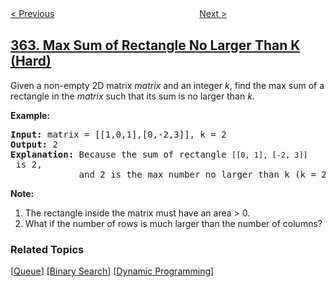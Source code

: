 <!--|This file generated by command(leetcode description); DO NOT EDIT.    |-->
<!--+----------------------------------------------------------------------+-->
<!--|@author    openset <openset.wang@gmail.com>                           |-->
<!--|@link      https://github.com/openset                                 |-->
<!--|@home      https://github.com/openset/leetcode                        |-->
<!--+----------------------------------------------------------------------+-->

[< Previous](https://github.com/openset/leetcode/tree/master/problems/design-hit-counter "Design Hit Counter")
　　　　　　　　　　　　　　　　
[Next >](https://github.com/openset/leetcode/tree/master/problems/nested-list-weight-sum-ii "Nested List Weight Sum II")

## [363. Max Sum of Rectangle No Larger Than K (Hard)](https://leetcode.com/problems/max-sum-of-rectangle-no-larger-than-k "矩形区域不超过 K 的最大数值和")

<p>Given a non-empty 2D matrix <i>matrix</i> and an integer <i>k</i>, find the max sum of a rectangle in the <i>matrix</i> such that its sum is no larger than <i>k</i>.</p>

<p><strong>Example:</strong></p>

<pre>
<strong>Input: </strong>matrix = <span id="example-input-1-1">[[1,0,1],[0,-2,3]]</span>, k = <span id="example-input-1-2">2</span>
<strong>Output: </strong><span id="example-output-1">2 
<strong>Explanation:</strong></span>&nbsp;Because the sum of rectangle <code>[[0, 1], [-2, 3]]</code> is 2,
&nbsp;            and 2 is the max number no larger than k (k = 2).</pre>

<p><b>Note:</b></p>

<ol>
	<li>The rectangle inside the matrix must have an area &gt; 0.</li>
	<li>What if the number of rows is much larger than the number of columns?</li>
</ol>

### Related Topics
  [[Queue](https://github.com/openset/leetcode/tree/master/tag/queue/README.md)]
  [[Binary Search](https://github.com/openset/leetcode/tree/master/tag/binary-search/README.md)]
  [[Dynamic Programming](https://github.com/openset/leetcode/tree/master/tag/dynamic-programming/README.md)]
